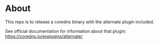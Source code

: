 # About

This repo is to release a coredns binary with the alternate plugin included.

See official documentation for information about that plugin: https://coredns.io/explugins/alternate/